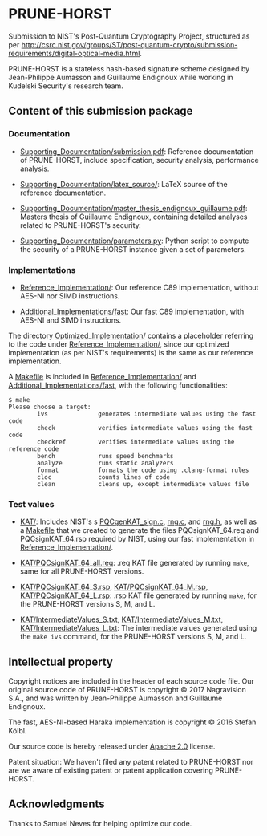 # PRUNE-HORST

Submission to NIST's Post-Quantum Cryptography Project, structured as per
<http://csrc.nist.gov/groups/ST/post-quantum-crypto/submission-requirements/digital-optical-media.html>.

PRUNE-HORST is a stateless hash-based signature scheme designed by Jean-Philippe Aumasson and Guillaume Endignoux while working in Kudelski Security's research team.


## Content of this submission package

### Documentation

* [Supporting_Documentation/submission.pdf](Supporting_Documentation/submission.pdf): Reference documentation of PRUNE-HORST, include specification, security analysis, performance analysis.

* [Supporting_Documentation/latex_source/](Supporting_Documentation/latex_source/): LaTeX source of the reference documentation.

* [Supporting_Documentation/master_thesis_endignoux_guillaume.pdf](Supporting_Documentation/master_thesis_endignoux_guillaume.pdf): Masters thesis of Guillaume Endignoux, containing detailed analyses related to PRUNE-HORST's security.

* [Supporting_Documentation/parameters.py](Supporting_Documentation/parameters.py): Python script to compute the security of a PRUNE-HORST instance given a set of parameters.


### Implementations

* [Reference_Implementation/](Reference_Implementation): Our reference C89 implementation, without AES-NI nor SIMD instructions.

* [Additional_Implementations/fast](Additional_Implementations/fast): Our fast C89 implementation, with AES-NI and SIMD instructions.

The directory [Optimized_Implementation/](Optimized_Implementation) contains a placeholder referring to the code under [Reference_Implementation/](Reference_Implementation), since our optimized implementation (as per NIST's requirements) is the same as our reference implementation.

A [Makefile](Reference_Implementation/Makefile) is included in [Reference_Implementation/](Reference_Implementation) and [Additional_Implementations/fast](Additional_Implementations/fast), with the following functionalities:
```
$ make
Please choose a target:
        ivs              generates intermediate values using the fast code
        check            verifies intermediate values using the fast code
        checkref         verifies intermediate values using the reference code
        bench            runs speed benchmarks
        analyze          runs static analyzers
        format           formats the code using .clang-format rules
        cloc             counts lines of code
        clean            cleans up, except intermediate values file
```


### Test values

* [KAT/](KAT): Includes NIST's s [PQCgenKAT_sign.c](KAT/PQCgenKAT_sign.c), [rng.c](KAT/rng.c), and [rng.h](KAT/rng.h), as well as a [Makefile](KAT/Makefile) that we created to generate the files PQCsignKAT_64.req and PQCsignKAT_64.rsp required by NIST, using our fast implementation in [Reference_Implementation/](Reference_Implementation).

* [KAT/PQCsignKAT_64_all.req](KAT/PQCsignKAT_64_all.req): .req KAT file generated by running `make`, same for all PRUNE-HORST versions.

* [KAT/PQCsignKAT_64_S.rsp](KAT/PQCsignKAT_64_S.rsp), [KAT/PQCsignKAT_64_M.rsp](KAT/PQCsignKAT_64_M.rsp), [KAT/PQCsignKAT_64_L.rsp](KAT/PQCsignKAT_64_L.rsp): .rsp KAT file generated by running `make`, for the PRUNE-HORST versions S, M, and L.

* [KAT/IntermediateValues_S.txt](KAT/IntermediateValues_S.txt), [KAT/IntermediateValues_M.txt](KAT/IntermediateValues_M.txt]), [KAT/IntermediateValues_L.txt](KAT/IntermediateValues_L.txt): The intermediate values generated using the `make ivs` command, for the PRUNE-HORST versions S, M, and L.


## Intellectual property

Copyright notices are included in the header of each source code file.
Our original source code of PRUNE-HORST is copyright © 2017 Nagravision S.A., and was written by Jean-Philippe Aumasson and Guillaume Endignoux.

The fast, AES-NI-based Haraka implementation is copyright © 2016 Stefan Kölbl.

Our source code is hereby released under [Apache 2.0](https://www.apache.org/licenses/LICENSE-2.0) license.

Patent situation: We haven't filed any patent related to PRUNE-HORST nor are we aware of existing patent or patent application covering PRUNE-HORST.


## Acknowledgments

Thanks to Samuel Neves for helping optimize our code.